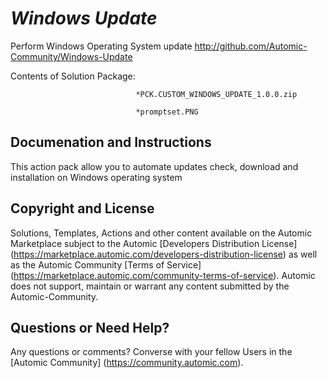 *Windows Update*
=============


Perform Windows Operating System update
http://github.com/Automic-Community/Windows-Update

<!-- List of attached files -->
Contents of Solution Package:

						
								*PCK.CUSTOM_WINDOWS_UPDATE_1.0.0.zip
								
								*promptset.PNG
								
						


Documenation and Instructions
---

<p>This action pack allow you to automate updates check, download and installation on Windows operating system</p>

Copyright and License
---

Solutions, Templates, Actions and other content available on the Automic Marketplace subject to the Automic [Developers Distribution License] (https://marketplace.automic.com/developers-distribution-license) as well as the Automic Community [Terms of Service] (https://marketplace.automic.com/community-terms-of-service).
Automic does not support, maintain or warrant any content submitted by the Automic-Community.



Questions or Need Help? 
---
Any questions or comments? Converse with your fellow Users in the [Automic Community] (https://community.automic.com).